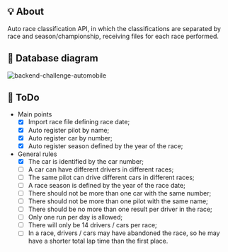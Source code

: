 ## :bulb: About
Auto race classification API, in which the classifications are separated by race and season/championship, receiving files for each race performed.

## :mag_right: Database diagram
![backend-challenge-automobile](https://user-images.githubusercontent.com/40550247/109307337-3bf28180-781f-11eb-824a-c28991f73fa5.png)

## :dart: ToDo
  - Main points
    - [x] Import race file defining race date;
    - [x] Auto register pilot by name;
    - [x] Auto register car by number;
    - [x] Auto register season defined by the year of the race;
  - General rules
    - [x] The car is identified by the car number;
    - [ ] A car can have different drivers in different races;
    - [ ] The same pilot can drive different cars in different races;
    - [ ] A race season is defined by the year of the race date;
    - [ ] There should not be more than one car with the same number;
    - [ ] There should not be more than one pilot with the same name;
    - [ ] There should be no more than one result per driver in the race;
    - [ ] Only one run per day is allowed;
    - [ ] There will only be 14 drivers / cars per race;
    - [ ] In a race, drivers / cars may have abandoned the race, so he may have a shorter total lap time than the first place.
